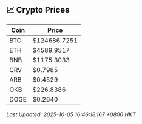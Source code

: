 ## 📈 Crypto Prices

| Coin | Price |
| ---- | ----- |
| BTC | $124686.7251 |
| ETH | $4589.9517 |
| BNB | $1175.3033 |
| CRV | $0.7985 |
| ARB | $0.4529 |
| OKB | $226.8386 |
| DOGE | $0.2640 |

_Last Updated: 2025-10-05 16:46:18.167 +0800 HKT_
